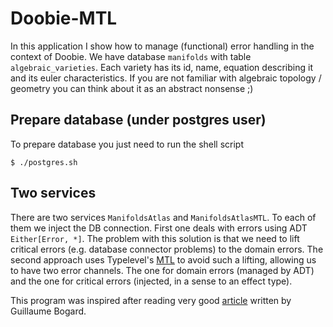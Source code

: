 # Doobie-MTL

In this application I show how to manage (functional) error handling in the context of Doobie. We have database
`manifolds` with table `algebraic_varieties`. Each variety has its id, name, equation describing it and its euler characteristics. 
If you are not familiar with algebraic topology / geometry you can think about it as an abstract nonsense ;) 

## Prepare database (under postgres user)

To prepare database you just need to run the shell script

```shell
$ ./postgres.sh
```

## Two services

There are two services `ManifoldsAtlas` and `ManifoldsAtlasMTL`. To each of them we inject the DB connection. First one 
deals with errors using ADT `Either[Error, *]`. The problem with this solution is that we need to lift critical errors (e.g. 
database connector problems) to the domain errors. The second approach uses Typelevel's [MTL](https://typelevel.org/cats-mtl/getting-started.html) 
to avoid such a lifting, allowing us to have two error channels. The one for domain errors (managed by ADT) and the one for critical errors 
(injected, in a sense to an effect type). 

This program was inspired after reading very good [article](https://guillaumebogard.dev/posts/functional-error-handling/?utm_source=pocket_mylist) written by Guillaume Bogard. 
